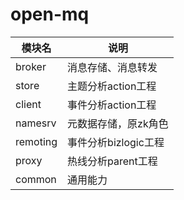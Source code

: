 # open-mq

| 模块名              | 说明                       |
| ------------------- | -------------------------- |
| broker      | 消息存储、消息转发       |
| store      | 主题分析action工程        |
| client    | 事件分析action工程         |
| namesrv      |元数据存储，原zk角色         |
| remoting      | 事件分析bizlogic工程        |
| proxy   | 热线分析parent工程      |
| common | 通用能力     |
